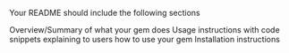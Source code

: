 Your README should include the following sections

Overview/Summary of what your gem does
Usage instructions with code snippets explaining to users how to use your gem
Installation instructions
